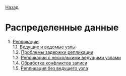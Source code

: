 [Назад](../README.md)

# Распределенные данные 

1. [Репликации](1_Replication.md)  
   1.1. [Ведущие и ведомые узлы](1_Replication.md#ведущие-и-ведомые-узлы)  
   1.2. [Проблемы задержки репликации](1_Replication.md#проблемы-задержки-репликации)  
   1.3. [Репликации с несколькими ведущими узлами](1_Replication.md#репликации-с-несколькими-ведущими-узлами)  
   1.4. [Обработка конфликтов записи](1_Replication.md#обработка-конфликтов-записи)  
   1.5. [Репликация без ведущего узла](1_Replication.md#репликация-без-ведущего-узла)  